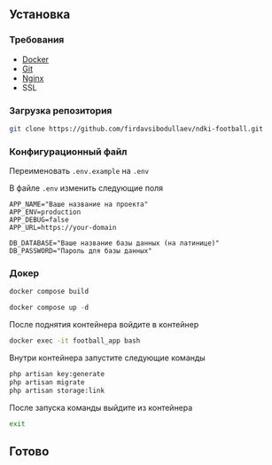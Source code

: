 ## Установка

### Требования

- [Docker](https://www.docker.com)
- [Git](https://git-scm.com/downloads)
- [Nginx](https://www.nginx.com)
- SSL

### Загрузка репозитория

```bash
git clone https://github.com/firdavsibodullaev/ndki-football.git
```

### Конфигурационный файл

Переименовать `.env.example` на `.env`

В файле `.env` изменить следующие поля

```dotenv
APP_NAME="Ваше название на проекта"
APP_ENV=production
APP_DEBUG=false
APP_URL=https://your-domain

DB_DATABASE="Ваше название базы данных (на латинице)"
DB_PASSWORD="Пароль для базы данных"
```

### Докер

```bash
docker compose build
```

```php
docker compose up -d
```

После поднятия контейнера войдите в контейнер

```bash
docker exec -it football_app bash
```

Внутри контейнера запустите следующие команды

```bash
php artisan key:generate
php artisan migrate
php artisan storage:link
```

После запуска команды выйдите из контейнера

```bash
exit
```

## Готово
